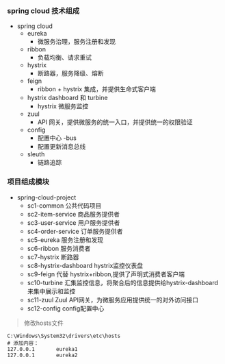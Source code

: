 ### spring cloud 技术组成
- spring cloud
  - eureka 
    - 微服务治理，服务注册和发现
  - ribbon 
    - 负载均衡、请求重试
  - hystrix 
    - 断路器，服务降级、熔断
  - feign 
    - ribbon + hystrix 集成，并提供生命式客户端
  - hystrix dashboard 和 turbine 
    - hystrix 微服务监控
  - zuul
    - API 网关，提供微服务的统一入口，并提供统一的权限验证
  - config
    - 配置中心
  -bus
    - 配置更新消息总线
  - sleuth
    - 链路追踪

### 项目组成模块
- spring-cloud-project
    - sc1-common 公共代码项目
    - sc2-item-service 商品服务提供者
    - sc3-user-service 用户服务提供者
    - sc4-order-service 订单服务提供者
    - sc5-eureka 服务注册和发现
    - sc6-ribbon 服务消费者
    - sc7-hystrix 断路器
    - sc8-hystrix-dashboard hystrix监控仪表盘
    - sc9-feign 代替 hystrix+ribbon,提供了声明式消费者客户端
    - sc10-turbine 汇集监控信息，将聚合后的信息提供给hystrix-dashboard来集中展示和监控
    - sc11-zuul  Zuul API网关，为微服务应用提供统一的对外访问接口
    - sc12-config config配置中心
    
    


> 修改hosts文件
```
C:\Windows\System32\drivers\etc\hosts
# 添加内容：
127.0.0.1       eureka1
127.0.0.1       eureka2
```